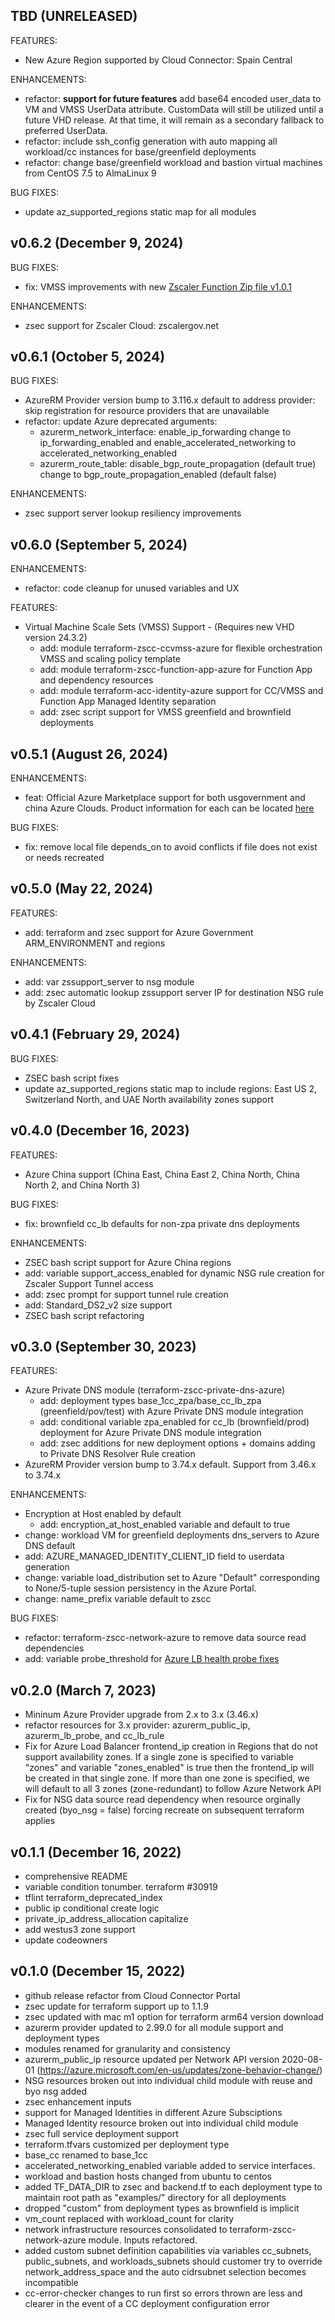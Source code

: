 ## TBD (UNRELEASED)

FEATURES:
* New Azure Region supported by Cloud Connector: Spain Central

ENHANCEMENTS:
* refactor: **support for future features** add base64 encoded user_data to VM and VMSS UserData attribute. CustomData will still be utilized until a future VHD release. At that time, it will remain as a secondary fallback to preferred UserData.
* refactor: include ssh_config generation with auto mapping all workload/cc instances for base/greenfield deployments
* refactor: change base/greenfield workload and bastion virtual machines from CentOS 7.5 to AlmaLinux 9


BUG FIXES:
* update az_supported_regions static map for all modules

## v0.6.2 (December 9, 2024)

BUG FIXES:
* fix: VMSS improvements with new [Zscaler Function Zip file v1.0.1](modules/terraform-zscc-function-app-azure/zscaler_cc_function_app.zip)

ENHANCEMENTS:
* zsec support for Zscaler Cloud: zscalergov.net

## v0.6.1 (October 5, 2024)

BUG FIXES:
* AzureRM Provider version bump to 3.116.x default to address provider: skip registration for resource providers that are unavailable
* refactor: update Azure deprecated arguments:
    - azurerm_network_interface: enable_ip_forwarding change to ip_forwarding_enabled and enable_accelerated_networking to accelerated_networking_enabled
    - azurerm_route_table: disable_bgp_route_propagation (default true) change to bgp_route_propagation_enabled (default false)

ENHANCEMENTS:
* zsec support server lookup resiliency improvements

## v0.6.0 (September 5, 2024)

ENHANCEMENTS:
* refactor: code cleanup for unused variables and UX

FEATURES:
* Virtual Machine Scale Sets (VMSS) Support - (Requires new VHD version 24.3.2)
    - add: module terraform-zscc-ccvmss-azure for flexible orchestration VMSS and scaling policy template
    - add: module terraform-zscc-function-app-azure for Function App and dependency resources
    - add: module terraform-acc-identity-azure support for CC/VMSS and Function App Managed Identity separation
    - add: zsec script support for VMSS greenfield and brownfield deployments


## v0.5.1 (August 26, 2024)

ENHANCEMENTS:
* feat: Official Azure Marketplace support for both usgovernment and china Azure Clouds. Product information for each can be located [here](https://github.com/zscaler/terraform-azurerm-cloud-connector-modules/tree/main/modules/terraform-zscc-ccvm-azure/README.md)

BUG FIXES:
* fix: remove local file depends_on to avoid conflicts if file does not exist or needs recreated

## v0.5.0 (May 22, 2024)

FEATURES:
* add: terraform and zsec support for Azure Government ARM_ENVIRONMENT and regions

ENHANCEMENTS:
* add: var zssupport_server to nsg module
* add: zsec automatic lookup zssupport server IP for destination NSG rule by Zscaler Cloud

## v0.4.1 (February 29, 2024)

BUG FIXES:
* ZSEC bash script fixes
* update az_supported_regions static map to include regions: East US 2, Switzerland North, and UAE North availability zones support

## v0.4.0 (December 16, 2023)

FEATURES:
* Azure China support (China East, China East 2, China North, China North 2, and China North 3)

BUG FIXES:
* fix: brownfield cc_lb defaults for non-zpa private dns deployments
  
ENHANCEMENTS:
* ZSEC bash script support for Azure China regions
* add: variable support_access_enabled for dynamic NSG rule creation for Zscaler Support Tunnel access
* add: zsec prompt for support tunnel rule creation
* add: Standard_DS2_v2 size support
* ZSEC bash script refactoring

## v0.3.0 (September 30, 2023)

FEATURES:
* Azure Private DNS module (terraform-zscc-private-dns-azure)
    - add: deployment types base_1cc_zpa/base_cc_lb_zpa (greenfield/pov/test) with Azure Private DNS module integration
    - add: conditional variable zpa_enabled for cc_lb (brownfield/prod) deployment for Azure Private DNS module integration
    - add: zsec additions for new deployment options + domains adding to Private DNS Resolver Rule creation
* AzureRM Provider version bump to 3.74.x default. Support from 3.46.x to 3.74.x

ENHANCEMENTS:
* Encryption at Host enabled by default
    - add: encryption_at_host_enabled variable and default to true
* change: workload VM for greenfield deployments dns_servers to Azure DNS default
* add: AZURE_MANAGED_IDENTITY_CLIENT_ID field to userdata generation
* change: variable load_distribution set to Azure "Default" corresponding to None/5-tuple session persistency in the Azure Portal.
* change: name_prefix variable default to zscc

BUG FIXES:
* refactor: terraform-zscc-network-azure to remove data source read dependencies
* add: variable probe_threshold for [Azure LB health probe fixes](https://learn.microsoft.com/en-us/azure/load-balancer/whats-new#known-issues:~:text=February%202020-,Known%20issues,-The%20product%20group)


## v0.2.0 (March 7, 2023)

* Mininum Azure Provider upgrade from 2.x to 3.x (3.46.x)
* refactor resources for 3.x provider: azurerm_public_ip, azurerm_lb_probe, and cc_lb_rule
* Fix for Azure Load Balancer frontend_ip creation in Regions that do not support availability zones. If a single zone is specified to variable "zones" and variable "zones_enabled" is true then the frontend_ip will be created in that single zone. If more than one zone is specified, we will default to all 3 zones (zone-redundant) to follow Azure Network API
* Fix for NSG data source read dependency when resource orginally created (byo_nsg = false) forcing recreate on subsequent terraform applies

## v0.1.1 (December 16, 2022)

* comprehensive README
* variable condition tonumber. terraform #30919
* tflint terraform_deprecated_index
* public ip conditional create logic
* private_ip_address_allocation capitalize
* add westus3 zone support
* update codeowners

## v0.1.0 (December 15, 2022)

* github release refactor from Cloud Connector Portal
* zsec update for terraform support up to 1.1.9
* zsec updated with mac m1 option for terraform arm64 version download
* azurerm provider updated to 2.99.0 for all module support and deployment types
* modules renamed for granularity and consistency
* azurerm_public_ip resource updated per Network API version 2020-08-01 (<https://azure.microsoft.com/en-us/updates/zone-behavior-change/>)
* NSG resources broken out into individual child module with reuse and byo nsg added
* zsec enhancement inputs
* support for Managed Identities in different Azure Subsciptions
* Managed Identity resource broken out into individual child module
* zsec full service deployment support
* terraform.tfvars customized per deployment type
* base_cc renamed to base_1cc
* accelerated_networking_enabled variable added to service interfaces.
* workload and bastion hosts changed from ubuntu to centos
* added TF_DATA_DIR to zsec and backend.tf to each deployment type to maintain root path as "examples/" directory for all deployments
* dropped "custom" from deployment types as brownfield is implicit
* vm_count replaced with workload_count for clarity
* network infrastructure resources consolidated to terraform-zscc-network-azure module. Inputs refactored.
* added custom subnet definition capabilities via variables cc_subnets, public_subnets, and workloads_subnets should customer try to override network_address_space and the auto cidrsubnet selection becomes incompatible
* cc-error-checker changes to run first so errors thrown are less and clearer in the event of a CC deployment configuration error
